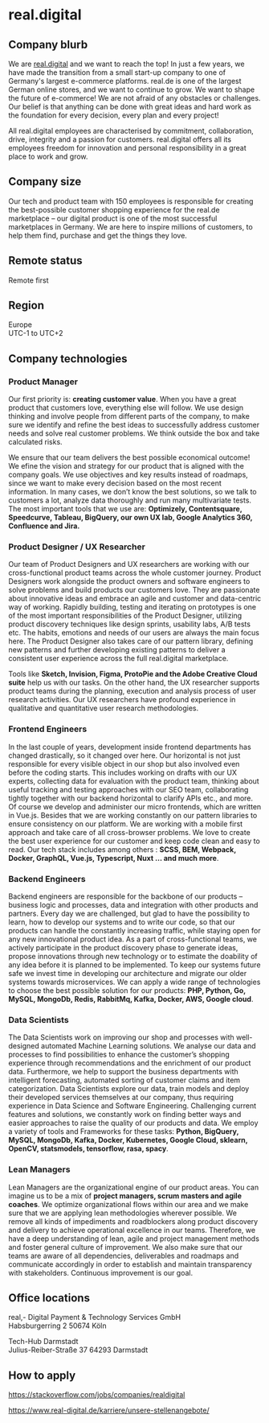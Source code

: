 # real.digital

## Company blurb

We are [real.digital](https://www.real-digital.de/) and we want to reach the top! In just a few years, we have made the transition from a small start-up company to one of Germany's largest e-commerce platforms. real.de is one of the largest German online stores, and we want to continue to grow. We want to shape the future of e-commerce! We are not afraid of any obstacles or challenges. Our belief is that anything can be done with great ideas and hard work as the foundation for every decision, every plan and every project!

All real.digital employees are characterised by commitment, collaboration, drive, integrity and a passion for customers. real.digital offers all its employees freedom for innovation and personal responsibility in a great place to work and grow.

## Company size

Our tech and product team with 150 employees is responsible for creating the best-possible customer shopping experience for the real.de marketplace – our digital product is one of the most successful marketplaces in Germany. We are here to inspire millions of customers, to help them find, purchase and get the things they love.

## Remote status

Remote first

## Region
Europe  
UTC-1 to UTC+2


## Company technologies

### Product Manager

Our first priority is: **creating customer value**. When you have a great product that customers love, everything else will follow. We use design thinking and involve people from different parts of the company, to make sure we identify and refine the best ideas to successfully address customer needs and solve real customer problems. We think outside the box and take calculated risks.

We ensure that our team delivers the best possible economical outcome! We efine the vision and strategy for our product that is aligned with the company goals. We use objectives and key results instead of roadmaps, since we want to make every decision based on the most recent information. In many cases, we don’t know the best solutions, so we talk to customers a lot, analyze data thoroughly and run many multivariate tests. The most important tools that we use are: **Optimizely, Contentsquare, Speedcurve, Tableau, BigQuery, our own UX lab, Google Analytics 360, Confluence and Jira.**

### Product Designer / UX Researcher

Our team of Product Designers and UX researchers are working with our cross-functional product teams across the whole customer journey. Product Designers work alongside the product owners and software engineers to solve problems and build products our customers love. They are passionate about innovative ideas and embrace an agile and customer and data-centric way of working. Rapidly building, testing and iterating on prototypes is one of the most important responsibilities of the Product Designer, utilizing product discovery techniques like design sprints, usability labs, A/B tests etc. The habits, emotions and needs of our users are always the main focus here. The Product Designer also takes care of our pattern library, defining new patterns and further developing existing patterns to deliver a consistent user experience across the full real.digital marketplace.

Tools like **Sketch, Invision, Figma, ProtoPie and the Adobe Creative Cloud suite** help us with our tasks. On the other hand, the UX researcher supports product teams during the planning, execution and analysis process of user research activities. Our UX researchers have profound experience in qualitative and quantitative user research methodologies.

### Frontend Engineers

In the last couple of years, development inside frontend departments has changed drastically, so it changed over here. Our horizontal is not just responsible for every visible object in our shop but also involved even before the coding starts. This includes working on drafts with our UX experts, collecting data for evaluation with the product team, thinking about useful tracking and testing approaches with our SEO team, collaborating tightly together with our backend horizontal to clarify APIs etc., and more. Of course we develop and administer our micro frontends, which are written in Vue.js. Besides that we are working constantly on our pattern libraries to ensure consistency on our platform. We are working with a mobile first approach and take care of all cross-browser problems. We love to create the best user experience for our customer and keep code clean and easy to read. Our tech stack includes among others : **SCSS, BEM, Webpack, Docker, GraphQL, Vue.js, Typescript, Nuxt … and much more**.

### Backend Engineers

Backend engineers are responsible for the backbone of our products – business logic and processes, data and integration with other products and partners. Every day we are challenged, but glad to have the possibility to learn, how to develop our systems and to write our code, so that our products can handle the constantly increasing traffic, while staying open for any new innovational product idea. As a part of cross-functional teams, we actively participate in the product discovery phase to generate ideas, propose innovations through new technology or to estimate the doability of any idea before it is planned to be implemented. To keep our systems future safe we invest time in developing our architecture and migrate our older systems towards microservices. We can apply a wide range of technologies to choose the best possible solution for our products: **PHP, Python, Go, MySQL, MongoDb, Redis, RabbitMq, Kafka, Docker, AWS, Google cloud**.

### Data Scientists

The Data Scientists work on improving our shop and processes with well-designed automated Machine Learning solutions. We analyse our data and processes to find possibilities to enhance the customer’s shopping experience through recommendations and the enrichment of our product data. Furthermore, we help to support the business departments with intelligent forecasting, automated sorting of customer claims and item categorization. Data Scientists explore our data, train models and deploy their developed services themselves at our company, thus requiring experience in Data Science and Software Engineering. Challenging current features and solutions, we constantly work on finding better ways and easier approaches to raise the quality of our products and data. We employ a variety of tools and Frameworks for these tasks: **Python, BigQuery, MySQL, MongoDb, Kafka, Docker, Kubernetes, Google Cloud, sklearn, OpenCV, statsmodels, tensorflow, rasa, spacy**.

### Lean Managers

Lean Managers are the organizational engine of our product areas. You can imagine us to be a mix of **project managers, scrum masters and agile coaches**. We optimize organizational flows within our area and we make sure that we are applying lean methodologies wherever possible. We remove all kinds of impediments and roadblockers along product discovery and delivery to achieve operational excellence in our teams. Therefore, we have a deep understanding of lean, agile and project management methods and foster general culture of improvement. We also make sure that our teams are aware of all dependencies, deliverables and roadmaps and communicate accordingly in order to establish and maintain transparency with stakeholders. Continuous improvement is our goal.

## Office locations

real,- Digital Payment & Technology Services GmbH  
Habsburgerring 2 50674 Köln

Tech-Hub Darmstadt  
Julius-Reiber-Straße 37 64293 Darmstadt

## How to apply

https://stackoverflow.com/jobs/companies/realdigital

https://www.real-digital.de/karriere/unsere-stellenangebote/